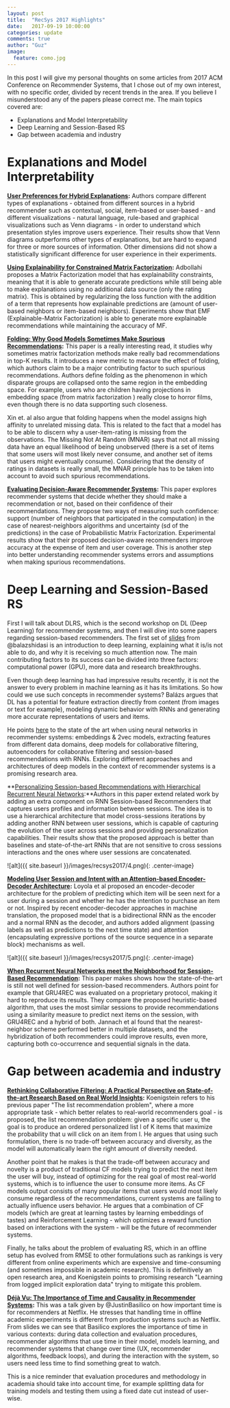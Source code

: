 ```yaml
---
layout: post
title:  "RecSys 2017 Highlights"
date:   2017-09-19 10:00:00
categories: update
comments: true
author: "Guz"
image:
  feature: como.jpg
---
```


<!-- ![alt](/images/image.png){: .center-image}  -->

In this post I will give my personal thoughts on some articles from 2017 ACM Conference on Recommender Systems, that I chose out of my own interest, with no specific order, divided by recent trends in the area. If you believe I misunderstood any of the papers please correct me. The main topics covered are:

- Explanations and Model Interpretability
- Deep Learning and Session-Based RS
- Gap between academia and industry

# Explanations and Model Interpretability

**[User Preferences for Hybrid Explanations](http://dl.acm.org/citation.cfm?id=3109859.3109915):** Authors compare different types of explanations - obtained from different sources in a hybrid recommender such as contextual, social, item-based or user-based - and different visualizations - natural language, rule-based and graphical visualizations such as Venn diagrams - in order to understand which presentation styles improve users experience. Their results show that  Venn diagrams outperforms other types of explanations, but are hard to expand for three or more sources of information. Other dimensions did not show a statistically significant difference for user experience in their experiments.

<!-- ![alt](/images/recsys2017/1.png){: .center-image} -->


**[Using Explainability for Constrained Matrix Factorization](http://dl.acm.org/citation.cfm?id=3109913):** Adbollahi proposes a Matrix Factorization model that has explainability constraints, meaning that it is able to generate accurate predictions while still being able to make explanations using no additional data source (only the rating matrix). This is obtained by regularizing the loss function with the addition of a term that represents how explainable predictions are (amount of user-based neighbors or item-based neighbors). Experiments show that EMF (Explainable-Matrix Factorization) is able to generate more explainable recommendations while maintaining the accuracy of MF.

<!-- ![alt](/images/recsys2017/2.png){: .center-image} -->

**[Folding: Why Good Models Sometimes Make Spurious Recommendations](http://dl.acm.org/citation.cfm?id=3109911):** This paper is a really interesting read, it studies why sometimes matrix factorization methods make really bad recommendations in top-K results. It introduces a new metric to measure the effect of folding, which authors claim to be a major contributing factor to such spurious recommendations. Authors define folding as the phenomenon in which disparate groups are collapsed onto the same region in the embedding space. For example, users who are children having projections in embedding space (from matrix factorization ) really close to horror films, even though there is no data supporting such closeness. 

<!-- ![alt](/images/recsys2017/3.png){: .center-image} -->

Xin et. al also argue that folding happens when the model assigns high affinity to unrelated missing data. This is related to the fact that a model has to be able to discern why a user-item-rating is missing from the observations. The Missing Not At Random (MNAR) says that not all missing data have an equal likelihood of being unobserved (there is a set of items that some users will most likely never consume, and another set of items that users might eventually consume). Considering that the density of ratings in datasets is really small, the MNAR principle has to be taken into account to avoid such spurious recommendations.

**[Evaluating Decision-Aware Recommender Systems](http://dl.acm.org/citation.cfm?id=3109888):** This paper explores recommender systems that decide whether they should make a recommendation or not, based on their confidence of their recommendations. They propose two ways of measuring such confidence: support (number of neighbors that participated in the computation) in the case of nearest-neighbors algorithms and uncertainty (sd of the predictions) in the case of Probabilistic Matrix Factorization.  Experimental results show that their proposed decision-aware recommenders improve accuracy at the expense of item and user coverage. This is another step into better understanding recommender systems errors and assumptions when making spurious recommendations.

# Deep Learning and Session-Based RS

First I will talk about DLRS, which is the second workshop on DL (Deep Learning) for recommender systems, and then I will dive into some papers regarding session-based recommenders.  The first set of [slides](https://www.slideshare.net/balazshidasi/deep-learning-in-recommender-systems-recsys-summer-school-2017) from @balazshidasi  is an introduction to deep learning, explaining what it is/is not able to do,  and why it is receiving so much attention now. The main contributing factors to its success can be divided into three factors: computational power (GPU), more data and research breakthroughs.

Even though deep learning has had impressive results recently, it is not the answer to every problem in machine learning as it has its limitations. So how could we use such concepts in recommender systems? Balázs argues that DL has a potential for feature extraction directly from content (from images or text for example), modeling dynamic behavior with RNNs and generating more accurate representations of users and items.

He points [here](http://dl.acm.org/citation.cfm?id=3109953&CFID=809538421&CFTOKEN=66805074) to the state of the art when using neural networks in recommender systems: embeddings & 2vec models, extracting features from different data domains, deep models for collaborative filtering, autoencoders for collaborative filtering and session-based recommendations with RNNs. Exploring different approaches and architectures of deep models in the context of recommender systems is a promising research area.

**[Personalizing Session-based Recommendations with Hierarchical Recurrent Neural Networks](http://dl.acm.org/citation.cfm?id=3109896):**Authors in this paper extend related work by adding an extra component on RNN Session-based Recommenders that captures users profiles and information between sessions. The idea is to use a hierarchical architecture that model cross-sessions iterations by adding another RNN between user sessions, which is capable of capturing the evolution of the user across sessions and providing personalization capabilities. Their results show that the proposed approach is better than baselines and state-of-the-art RNNs that are not sensitive to cross sessions interactions and the ones where user sessions are concatenated. 

![alt]({{ site.baseurl }}/images/recsys2017/4.png){: .center-image}

**[Modeling User Session and Intent with an Attention-based Encoder-Decoder Architecture](https://doi.org/10.1145/3109859.3109917):** Loyola et al proposed an encoder-decoder architecture for the problem of predicting which item will be seen next for a user during a session and whether he has the intention to purchase an item or not. Inspired by recent encoder-decoder approaches in machine translation, the proposed model that is a bidirectional RNN as the encoder and a normal RNN as the decoder, and authors added alignment (passing labels as well as predictions to the next time state) and attention (encapsulating expressive portions of the source sequence in a separate block) mechanisms as well.

![alt]({{ site.baseurl }}/images/recsys2017/5.png){: .center-image}

**[When Recurrent Neural Networks meet the Neighborhood for Session-Based Recommendation](https://doi.org/10.1145/3109859.3109872):** This paper makes shows how the state-of-the-art is still not well defined for session-based recommenders. Authors point for example that GRU4REC was evaluated on a proprietary protocol, making it hard to reproduce its results. They compare the proposed heuristic-based algorithm, that uses the most similar sessions to provide recommendations using a similarity measure to predict next items on the session, with GRU4REC and a hybrid of both. Jannach et al found that the nearest-neighbor scheme performed better in multiple datasets, and the hybridization of both recommenders could improve results, even more, capturing both co-occurrence and sequential signals in the data.

# Gap between academia and industry

**[Rethinking Collaborative Filtering: A Practical Perspective on State-of-the-art Research Based on Real World Insights](http://dl.acm.org/citation.cfm?doid=3109859.3109919):** Koenigstein refers to his previous paper "The list recommendation problem", where a more appropriate task - which better relates to real-world recommenders goal - is proposed, the list recommendation problem: given a specific user u, the goal is to produce an ordered personalized list l of K items that maximize the probability that u will click on an item from l. He argues that using such formulation, there is no trade-off between accuracy and diversity, as the model will automatically learn the right amount of diversity needed.

Another point that he makes is that the trade-off between accuracy and novelty is a product of traditional CF models trying to predict the next item the user will buy, instead of optimizing for the real goal of most real-world systems, which is to influence the user to consume more items. As CF models output consists of many popular items that users would most likely consume regardless of the recommendations, current systems are failing to actually influence users behavior. He argues that a combination of CF models (which are great at learning tastes by learning embeddings of tastes) and Reinforcement Learning - which optimizes a reward function based on interactions with the system - will be the future of recommender systems.

Finally, he talks about the problem of evaluating RS, which in an offline setup has evolved from RMSE to other formulations such as rankings is very different from online experiments which are expensive and time-consuming (and sometimes impossible in academic research). This is definitively an open research area, and Koenigstein points to promising research "Learning from logged implicit exploration data" trying to mitigate this problem.

**[Déjà Vu: The Importance of Time and Causality in Recommender Systems](http://dl.acm.org/citation.cfm?doid=3109859.3109922):** This was a talk given by @JustinBasilico on how important time is for recommenders at Netflix. He stresses that handling time in offline academic experiments is different from production systems such as Netflix. From slides we can see that Basilico explores the importance of time in various contexts: during data collection and evaluation procedures, recommender algorithms that use time in their model, models learning, and recommender systems that change over time (UX, recommender algorithms, feedback loops), and during the interaction with the system, so users need less time to find something great to watch.

This is a nice reminder that evaluation procedures and methodology in academia should take into account time, for example splitting data for training models and testing them using a fixed date cut instead of user-wise.
